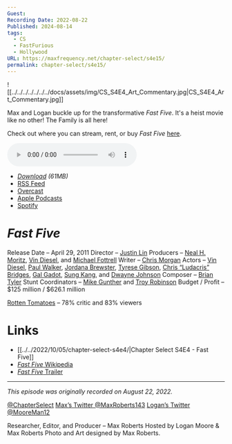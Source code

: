```yaml
---
Guest: 
Recording Date: 2022-08-22
Published: 2024-08-14
tags:
  - CS
  - FastFurious
  - Hollywood
URL: https://maxfrequency.net/chapter-select/s4e15/
permalink: chapter-select/s4e15/
---
```

![[../../../../../../../docs/assets/img/CS_S4E4_Art_Commentary.jpg|CS_S4E4_Art_Commentary.jpg]]

Max and Logan buckle up for the transformative *Fast Five*. It's a heist movie like no other! The Family is all here! 

Check out where you can stream, rent, or buy *Fast Five* [here](https://www.justwatch.com/us/movie/fast-five).

<audio controls>
  <source src="https://traffic.libsyn.com/chapterselectpod/CS_S4_2F2F_Commentary_Final.mp3">
</audio>

- *[Download](https://traffic.libsyn.com/chapterselectpod/CS_S4E4_Commentary_Final.mp3) (61MB)*
- [RSS Feed](https://chapterselectpod.libsyn.com/rss)
- [Overcast](https://overcast.fm/itunes1568777352/chapter-select)
- [Apple Podcasts](https://podcasts.apple.com/us/podcast/chapter-select/id1568777352)
- [Spotify](https://open.spotify.com/show/4f1TLZXbwtSX7uHROe9KlS)

# *Fast Five*

Release Date – April 29, 2011
Director – [Justin Lin](https://en.wikipedia.org/wiki/Justin_Lin)
Producers – [Neal H. Moritz](https://en.wikipedia.org/wiki/Neal_H._Moritz), [Vin Diesel](https://en.wikipedia.org/wiki/Vin_Diesel), and [Michael Fottrell](https://www.imdb.com/name/nm0288202/)
Writer – [Chris Morgan](https://en.wikipedia.org/wiki/Chris_Morgan_(filmmaker))
Actors – [Vin Diesel](https://en.wikipedia.org/wiki/Vin_Diesel), [Paul Walker](https://en.wikipedia.org/wiki/Paul_Walker), [Jordana Brewster](https://en.wikipedia.org/wiki/Jordana_Brewster), [Tyrese Gibson](https://en.wikipedia.org/wiki/Tyrese_Gibson), [Chris “Ludacris” Bridges](https://en.wikipedia.org/wiki/Ludacris), [Gal Gadot](https://en.wikipedia.org/wiki/Gal_Gadot), [Sung Kang](https://en.wikipedia.org/wiki/Sung_Kang), and [Dwayne Johnson](https://en.wikipedia.org/wiki/Dwayne_Johnson)
Composer – [Brian Tyler](https://en.wikipedia.org/wiki/Brian_Tyler)
Stunt Coordinators – [Mike Gunther](https://www.imdb.com/name/nm0348389/) and [Troy Robinson](https://www.imdb.com/name/nm0733162/)
Budget / Profit – $125 million / $626.1 million

[Rotten Tomatoes](https://www.rottentomatoes.com/m/fast_five) – 78% critic and 83% viewers
# Links

- [[../../2022/10/05/chapter-select-s4e4/|Chapter Select S4E4 - Fast Five]]
- [*Fast Five* Wikipedia](https://en.wikipedia.org/wiki/Fast_Five)
- [*Fast Five* Trailer](https://youtu.be/vcn2GOuZCKI)

---
*This episode was originally recorded on August 22, 2022.*

[@ChapterSelect](https://www.twitter.com/chapterselect)
[Max’s Twitter @MaxRoberts143](https://www.twitter.com/maxroberts143)
[Logan’s Twitter @MooreMan12](https://www.twitter.com/mooreman12)

Researcher, Editor, and Producer – Max Roberts
Hosted by Logan Moore & Max Roberts
Photo and Art designed by Max Roberts.